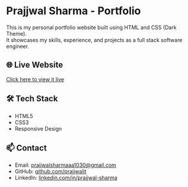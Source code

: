 # Prajjwal Sharma - Portfolio

This is my personal portfolio website built using HTML and CSS (Dark Theme).  
It showcases my skills, experience, and projects as a full stack software engineer.

## 🌐 Live Website

[Click here to view it live](https://prajjwalit.github.io/Portfolio-/)

## 🛠️ Tech Stack

- HTML5
- CSS3
- Responsive Design

## 📫 Contact

- Email: prajjwalsharmaaa1030@gmail.com
- GitHub: [github.com/prajjwalit](https://github.com/prajjwalit)
- LinkedIn: [linkedin.com/in/prajjwal-sharma](https://www.linkedin.com/in/prajjwal-sharma-0047b0205)
